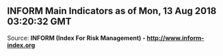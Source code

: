 ## INFORM Main Indicators as of Mon, 13 Aug 2018 03:20:32 GMT

Source: **INFORM (Index For Risk Management) - http://www.inform-index.org**